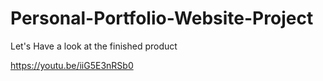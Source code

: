 # Personal-Portfolio-Website-Project

Let's Have a look at the finished product

https://youtu.be/iiG5E3nRSb0
